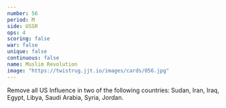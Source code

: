 ```yaml
---
number: 56
period: M
side: USSR
ops: 4
scoring: false
war: false
unique: false
continuous: false
name: Muslim Revolution
image: "https://twistrug.jjt.io/images/cards/056.jpg"
---
```

Remove all US Influence in two of the following countries: Sudan, Iran, Iraq, Egypt, Libya, Saudi Arabia, Syria, Jordan.
